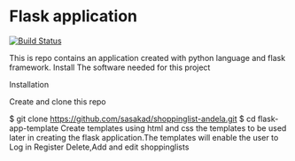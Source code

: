 # Flask application

[![Build Status](https://travis-ci.org/sasakad/shoppinglist-andela.svg?branch=master)](https://travis-ci.org/sasakad/shoppinglist-andela)


This is repo contains an application created with python language and flask framework.
Install
The software needed for this project

Installation

Create and clone this repo 

$ git clone https://github.com/sasakad/shoppinglist-andela.git
$ cd flask-app-template
Create templates using html and css the templates to be used later in creating the flask application.The templates will enable the user to
    Log in
    Register
    Delete,Add and edit shoppinglists
    

